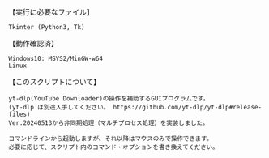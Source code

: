 【実行に必要なファイル】

	Tkinter (Python3, Tk)

【動作確認済】

	Windows10: MSYS2/MinGW-w64
	Linux

【このスクリプトについて】

	yt-dlp(YouTube Downloader)の操作を補助するGUIプログラムです。
	(yt-dlp は別途入手してください。 https://github.com/yt-dlp/yt-dlp#release-files)
	Ver.20240513から非同期処理（マルチプロセス処理）を実装しました。

	コマンドラインから起動しますが、それ以降はマウスのみで操作できます。
	必要に応じて、スクリプト内のコマンド・オプションを書き換えてください。
